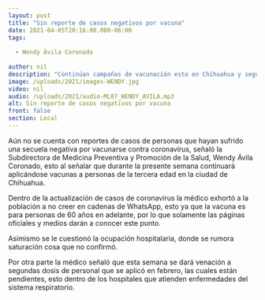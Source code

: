 ```yaml
---
layout: post
title: "Sin reporte de casos negativos por vacuna"
date: 2021-04-05T20:16:00.000-06:00
tags:
  
  - Wendy Ávila Coronado
  
author: nil
description: "Continúan campañas de vacunación esto en Chihuahua y segundas dosis para enfermeros y personal de salud en Ciudad Juárez."
image: /uploads/2021/images-WENDY.jpg
video: nil
audio: /uploads/2021/audio-ML07_WENDY_AVILA.mp3
alt: Sin reporte de casos negativos por vacuna
front: false
section: Local
---
```


Aún no se cuenta con reportes de casos de personas que hayan sufrido una secuela negativa por vacunarse contra coronavirus, señaló la Subdirectora de Medicina Preventiva y Promoción de la Salud, Wendy Ávila Coronado, esto al señalar que durante la presente semana continuará aplicándose vacunas a personas de la tercera edad en la ciudad de Chihuahua.

Dentro de la actualización de casos de coronavirus la médico exhortó a la población a no creer en cadenas de WhatsApp, esto ya que la vacuna es para personas de 60 años en adelante, por lo que solamente las páginas oficiales y medios darán a conocer este punto.

Asimismo se le cuestionó la ocupación hospitalaria, donde se rumora saturación cosa que no confirmó.

Por otra parte la médico señaló que esta semana se dará venación a segundas dosis de personal que se aplicó en febrero, las cuales están pendientes, esto dentro de los hospitales que atienden enfermedades del sistema respiratorio.